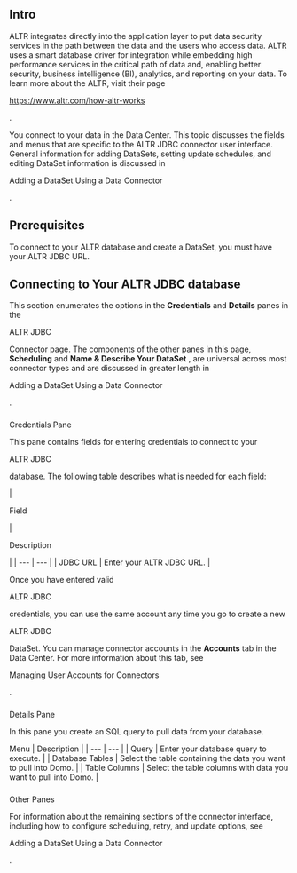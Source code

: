

Intro
-------

ALTR integrates directly into the application layer to put data security services in the path between the data and the users who access data. ALTR uses a smart database driver for integration while embedding high performance services in the critical path of data and, enabling better security, business intelligence (BI), analytics, and reporting on your data. To learn more about the ALTR, visit their page

https://www.altr.com/how-altr-works

.


 You connect to your data in the Data Center. This topic discusses the fields and menus that are specific to the ALTR JDBC connector user interface. General information for adding DataSets, setting update schedules, and editing DataSet information is discussed in

Adding a DataSet Using a Data Connector

.


 Prerequisites
---------------

To connect to your ALTR database and create a DataSet, you must have your ALTR JDBC URL.


 Connecting to Your ALTR JDBC database
---------------------------------------


 This section enumerates the options in the
 **Credentials**
 and
 **Details**
 panes in the

ALTR JDBC

Connector page. The components of the other panes in this page,
 **Scheduling**
 and
 **Name & Describe Your DataSet**
 , are universal across most connector types and are discussed in greater length in

Adding a DataSet Using a Data Connector

.


###

Credentials Pane


 This pane contains fields for entering credentials to connect to your

ALTR JDBC

database. The following table describes what is needed for each field:


|

Field

|

Description

|
| --- | --- |
|
 JDBC URL
  |
 Enter your ALTR JDBC URL.
  |


 Once you have entered valid

ALTR JDBC

credentials, you can use the same account any time you go to create a new

ALTR JDBC

DataSet. You can manage connector accounts in the
 **Accounts**
 tab in the Data Center. For more information about this tab, see

Managing User Accounts for Connectors

.


###
 Details Pane

In this pane you create an SQL query to pull data from your database.


 Menu
  |
 Description
  |
| --- | --- |
|
 Query
  |
 Enter your database query to execute.
  |
|
 Database Tables
  |
 Select the table containing the data you want to pull into Domo.
  |
|
 Table Columns
  |
 Select the table columns with data you want to pull into Domo.
  |


###
 Other Panes

For information about the remaining sections of the connector interface, including how to configure scheduling, retry, and update options, see

Adding a DataSet Using a Data Connector

.

